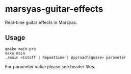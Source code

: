 marsyas-guitar-effects
======================

Real-time guitar effects in Marsyas.

## Usage

````
qmake main.pro
make main
./main <Cutoff | RepeatSine | ApproachSquare> parameter
````

For parameter value please see header files.
